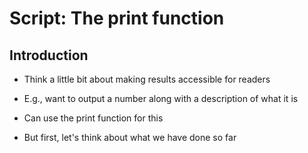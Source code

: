 # Script: The print function

## Introduction

- Think a little bit about making results accessible for readers

- E.g., want to output a number along with a description of what it is

- Can use the print function for this

- But first, let's think about what we have done so far
